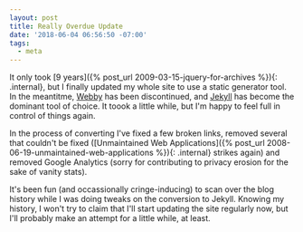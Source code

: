```yaml
---
layout: post
title: Really Overdue Update
date: '2018-06-04 06:56:50 -07:00'
tags:
  - meta
---
```

It only took [9 years]({% post_url 2009-03-15-jquery-for-archives %}){: .internal}, but I finally updated my whole site to use a static generator tool.
In the meantitme, [Webby](https://github.com/TwP/webby) has been discontinued, and [Jekyll](https://jekyllrb.com) has become the dominant
tool of choice. It toook a little while, but I'm happy to feel full in control of things again.

In the process of converting I've fixed a few broken links, removed several that couldn't be fixed
([Unmaintained Web Applications]({% post_url 2008-06-19-unmaintained-web-applications %}){: .internal} strikes again)
and removed Google Analytics (sorry for contributing to privacy erosion for the sake of vanity stats).

It's been fun (and occassionally cringe-inducing) to scan over the blog history while I was doing tweaks on the conversion to Jekyll.
Knowing my history, I won't try to claim that I'll start updating the site regularly now, but I'll probably make an attempt for a
little while, at least.

